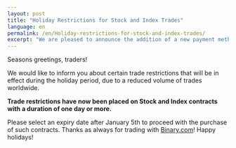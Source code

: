 ```yaml
---
layout: post
title: "Holiday Restrictions for Stock and Index Trades"
language: en
permalink: /en/Holiday-restrictions-for-stock-and-index-trades/
excerpt: "We are pleased to announce the addition of a new payment method on Binary.com: Bitcoin. This latest addition expands the number of payment methods now available to our traders, as a way of catering further to your own individual needs and preferences..."
---
```


Seasons greetings, traders!

We would like to inform you about certain trade restrictions that will be in effect during the holiday period, due to a reduced volume of trades worldwide.

**Trade restrictions have now been placed on Stock and Index contracts with a duration of one day or more.**

Please select an expiry date after January 5th to proceed with the purchase of such contracts.
Thanks as always for trading with [Binary.com](https://www.binary.com/?utm_source=blog&utm_medium=social&utm_content=en&utm_campaign=whatsnew)! Happy holidays!
